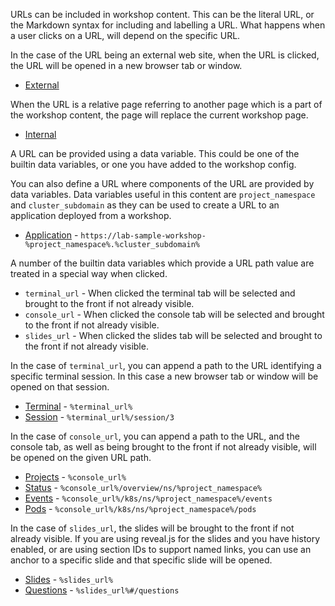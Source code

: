 URLs can be included in workshop content. This can be the literal URL, or the Markdown syntax for including and labelling a URL. What happens when a user clicks on a URL, will depend on the specific URL.

In the case of the URL being an external web site, when the URL is clicked, the URL will be opened in a new browser tab or window.

* [External](https://www.openshift.com)

When the URL is a relative page referring to another page which is a part of the workshop content, the page will replace the current workshop page.

* [Internal](08-embedded-links)

A URL can be provided using a data variable. This could be one of the builtin data variables, or one you have added to the workshop config.

You can also define a URL where components of the URL are provided by data variables. Data variables useful in this content are `project_namespace` and `cluster_subdomain` as they can be used to create a URL to an application deployed from a workshop.

* [Application](https://lab-sample-workshop-%project_namespace%.%cluster_subdomain%) - <code>https&colon;//lab-sample-workshop-&percnt;project_namespace&percnt;.&percnt;cluster_subdomain&percnt;</code>

A number of the builtin data variables which provide a URL path value are treated in a special way when clicked.

* `terminal_url` - When clicked the terminal tab will be selected and brought to the front if not already visible.
* `console_url` - When clicked the console tab will be selected and brought to the front if not already visible.
* `slides_url` - When clicked the slides tab will be selected and brought to the front if not already visible.

In the case of `terminal_url`, you can append a path to the URL identifying a specific terminal session. In this case a new browser tab or window will be opened on that session.

* [Terminal](%terminal_url%) - <code>&percnt;terminal_url&percnt;</code>
* [Session](%terminal_url%/session/3) - <code>&percnt;terminal_url&percnt;/session/3</code>

In the case of `console_url`, you can append a path to the URL, and the console tab, as well as being brought to the front if not already visible, will be opened on the given URL path.

* [Projects](%console_url%) - <code>&percnt;console_url&percnt;</code>
* [Status](%console_url%/overview/ns/%project_namespace%) - <code>&percnt;console_url&percnt;/overview/ns/&percnt;project_namespace&percnt;</code>
* [Events](%console_url%/k8s/ns/%project_namespace%/events) - <code>&percnt;console_url&percnt;/k8s/ns/&percnt;project_namespace&percnt;/events</code>
* [Pods](%console_url%/k8s/ns/%project_namespace%/pods) - <code>&percnt;console_url&percnt;/k8s/ns/&percnt;project_namespace&percnt;/pods</code>

In the case of `slides_url`, the slides will be brought to the front if not already visible. If you are using reveal.js for the slides and you have history enabled, or are using section IDs to support named links, you can use an anchor to a specific slide and that specific slide will be opened.

* [Slides](%slides_url%) - <code>&percnt;slides_url&percnt;</code>
* [Questions](%slides_url%#/questions) - <code>&percnt;slides_url&percnt;#/questions</code>
